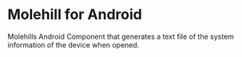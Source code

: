 # Molehill for Android

Molehills Android Component that generates a text file of the system information of the device when opened.
